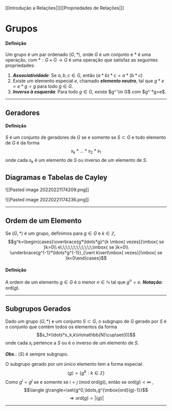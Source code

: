 [[Introdução a Relações|]][[Propriedades de Relações|]]
# Grupos
#### Definição
Um grupo é um par ordenado $(G,*)$, onde $G$ é um conjunto e $*$ é uma operação, com $*:G\times G\to G$ é uma operação que satisfaz as seguintes propriedades:
1. **_Associatividade_**: Se $a,b,c\in G$, então $(a*b)*c=a*(b*c)$
2. Existe um elemento especial $e$, chamado **_elemento neutro_**, tal que $g*e=e*g=g$ para todo $g\in G$.
3. **_Inverso à esquerda_**: Para todo $g\in G$, existe $g^`\in G$ com $g^`*g=e$.

---
## Geradores
#### Definição
$S$ é um conjunto de geradores de $G$ se e somente se $S\subset G$ e todo elemento de $G$ é da forma
$$s_k*\ldots*s_2*s_1$$
onde cada $s_k$ é um elemento de $S$ ou inverso de um elemento de $S$.

## Diagramas e Tabelas de Cayley
![[Pasted image 20220221174209.png]]

![[Pasted image 20220221174236.png]]

---

## Ordem de um Elemento
Se $(G,*)$ é um grupo, definimos para $g\in G$ e $k\in \mathbb{Z}$,
$$g^k=\begin{cases}\overbrace{g*\ldots*g}^{k \mbox{ vezes}}\mbox{ se }k>0\\ e\;\;\;\;\;\;\;\;\;\;\;\;\mbox{ se }k=0\\ \underbrace{g^{-1}*\ldots*g^{-1}}_{\vert k\vert\mbox{ vezes}}\mbox{ se }k<0\end{cases}$$
#### Definição
A ordem de um elemento $g\in G$ é o menor $n\in\mathbb{N}$ tal que $g^n=e$.
**_Notação_**: $\mbox{ord}(g)$.

---
## Subgrupos Gerados
Dado um grupo $(G,*)$ e um conjunto $S\subset G$, o subgrupo de $G$ gerado por $S$ é o conjunto que contém todos os elementos da forma
$$s_1*\ldots*s_k,k\in\mathbb{N}\cup\set{0}$$
onde cada $s_i$ pertence a $S$ ou é o inverso de um elemento de $S$.

**_Obs_**.: $\langle S\rangle$ é sempre subgrupo.  

O subgrupo gerado por um único elemento tem a forma especial.
$$\langle g\rangle=\{g^k:k\in\mathbb{Z}\}$$
Como $g^i=g^j$ se e somente se $i=j\;(\mbox{mod ord}(g))$, então se $\mbox{ord}(g)<\infty$ ,
$$\langle g\rangle=\set{g^0,\ldots,g^{\mbox{ord}(g)-1}}$$
$$\Longrightarrow \mbox{ord}(g)=\vert \langle g\rangle\vert$$

---